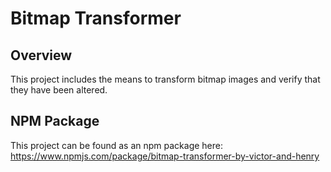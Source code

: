 # Bitmap Transformer

## Overview
This project includes the means to transform bitmap images and verify that they have been altered.

## NPM Package
This project can be found as an npm package here: https://www.npmjs.com/package/bitmap-transformer-by-victor-and-henry